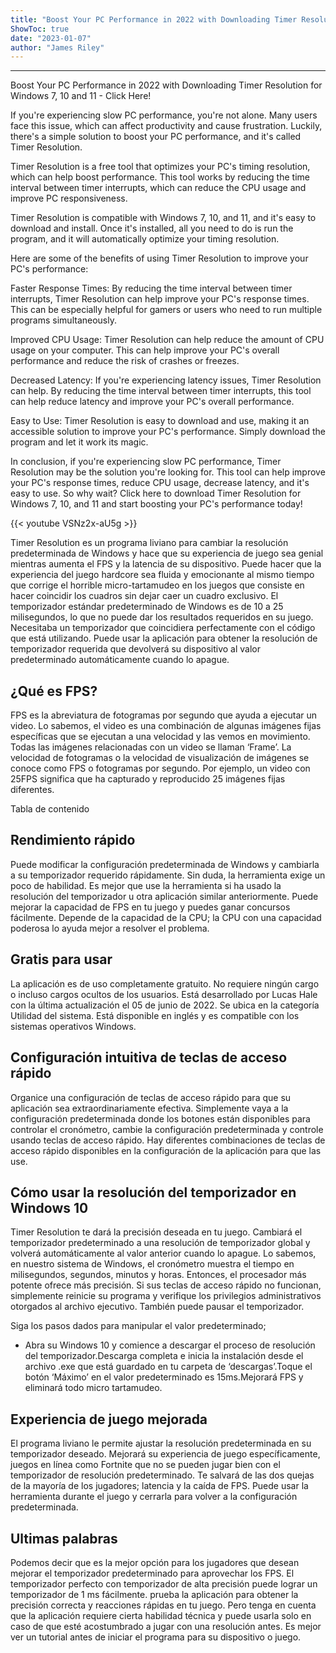```yaml
---
title: "Boost Your PC Performance in 2022 with Downloading Timer Resolution for Windows 7, 10 and 11 - Click Here!"
ShowToc: true 
date: "2023-01-07"
author: "James Riley"
---
```

*****
Boost Your PC Performance in 2022 with Downloading Timer Resolution for Windows 7, 10 and 11 - Click Here!

If you're experiencing slow PC performance, you're not alone. Many users face this issue, which can affect productivity and cause frustration. Luckily, there's a simple solution to boost your PC performance, and it's called Timer Resolution.

Timer Resolution is a free tool that optimizes your PC's timing resolution, which can help boost performance. This tool works by reducing the time interval between timer interrupts, which can reduce the CPU usage and improve PC responsiveness.

Timer Resolution is compatible with Windows 7, 10, and 11, and it's easy to download and install. Once it's installed, all you need to do is run the program, and it will automatically optimize your timing resolution.

Here are some of the benefits of using Timer Resolution to improve your PC's performance:

Faster Response Times: By reducing the time interval between timer interrupts, Timer Resolution can help improve your PC's response times. This can be especially helpful for gamers or users who need to run multiple programs simultaneously.

Improved CPU Usage: Timer Resolution can help reduce the amount of CPU usage on your computer. This can help improve your PC's overall performance and reduce the risk of crashes or freezes.

Decreased Latency: If you're experiencing latency issues, Timer Resolution can help. By reducing the time interval between timer interrupts, this tool can help reduce latency and improve your PC's overall performance.

Easy to Use: Timer Resolution is easy to download and use, making it an accessible solution to improve your PC's performance. Simply download the program and let it work its magic.

In conclusion, if you're experiencing slow PC performance, Timer Resolution may be the solution you're looking for. This tool can help improve your PC's response times, reduce CPU usage, decrease latency, and it's easy to use. So why wait? Click here to download Timer Resolution for Windows 7, 10, and 11 and start boosting your PC's performance today!

{{< youtube VSNz2x-aU5g >}} 



Timer Resolution es un programa liviano para cambiar la resolución predeterminada de Windows y hace que su experiencia de juego sea genial mientras aumenta el FPS y la latencia de su dispositivo. Puede hacer que la experiencia del juego hardcore sea fluida y emocionante al mismo tiempo que corrige el horrible micro-tartamudeo en los juegos que consiste en hacer coincidir los cuadros sin dejar caer un cuadro exclusivo. El temporizador estándar predeterminado de Windows es de 10 a 25 milisegundos, lo que no puede dar los resultados requeridos en su juego. Necesitaba un temporizador que coincidiera perfectamente con el código que está utilizando. Puede usar la aplicación para obtener la resolución de temporizador requerida que devolverá su dispositivo al valor predeterminado automáticamente cuando lo apague.
 
## ¿Qué es FPS?
 
FPS es la abreviatura de fotogramas por segundo que ayuda a ejecutar un video. Lo sabemos, el video es una combinación de algunas imágenes fijas específicas que se ejecutan a una velocidad y las vemos en movimiento. Todas las imágenes relacionadas con un video se llaman ‘Frame’. La velocidad de fotogramas o la velocidad de visualización de imágenes se conoce como FPS o fotogramas por segundo. Por ejemplo, un video con 25FPS significa que ha capturado y reproducido 25 imágenes fijas diferentes.
 
Tabla de contenido
 
## Rendimiento rápido
 
Puede modificar la configuración predeterminada de Windows y cambiarla a su temporizador requerido rápidamente. Sin duda, la herramienta exige un poco de habilidad. Es mejor que use la herramienta si ha usado la resolución del temporizador u otra aplicación similar anteriormente. Puede mejorar la capacidad de FPS en tu juego y puedes ganar concursos fácilmente. Depende de la capacidad de la CPU; la CPU con una capacidad poderosa lo ayuda mejor a resolver el problema.
 
## Gratis para usar
 
La aplicación es de uso completamente gratuito. No requiere ningún cargo o incluso cargos ocultos de los usuarios. Está desarrollado por Lucas Hale con la última actualización el 05 de junio de 2022. Se ubica en la categoría Utilidad del sistema. Está disponible en inglés y es compatible con los sistemas operativos Windows.
 
## Configuración intuitiva de teclas de acceso rápido
 
Organice una configuración de teclas de acceso rápido para que su aplicación sea extraordinariamente efectiva. Simplemente vaya a la configuración predeterminada donde los botones están disponibles para controlar el cronómetro, cambie la configuración predeterminada y controle usando teclas de acceso rápido. Hay diferentes combinaciones de teclas de acceso rápido disponibles en la configuración de la aplicación para que las use.
 
## Cómo usar la resolución del temporizador en Windows 10
 
Timer Resolution te dará la precisión deseada en tu juego. Cambiará el temporizador predeterminado a una resolución de temporizador global y volverá automáticamente al valor anterior cuando lo apague. Lo sabemos, en nuestro sistema de Windows, el cronómetro muestra el tiempo en milisegundos, segundos, minutos y horas. Entonces, el procesador más potente ofrece más precisión. Si sus teclas de acceso rápido no funcionan, simplemente reinicie su programa y verifique los privilegios administrativos otorgados al archivo ejecutivo. También puede pausar el temporizador.
 
Siga los pasos dados para manipular el valor predeterminado;
 
- Abra su Windows 10 y comience a descargar el proceso de resolución del temporizador.Descarga completa e inicia la instalación desde el archivo .exe que está guardado en tu carpeta de ‘descargas’.Toque el botón ‘Máximo’ en el valor predeterminado es 15ms.Mejorará FPS y eliminará todo micro tartamudeo.

 
## Experiencia de juego mejorada
 
El programa liviano le permite ajustar la resolución predeterminada en su temporizador deseado. Mejorará su experiencia de juego específicamente, juegos en línea como Fortnite que no se pueden jugar bien con el temporizador de resolución predeterminado. Te salvará de las dos quejas de la mayoría de los jugadores; latencia y la caída de FPS. Puede usar la herramienta durante el juego y cerrarla para volver a la configuración predeterminada.
 
## Ultimas palabras
 
Podemos decir que es la mejor opción para los jugadores que desean mejorar el temporizador predeterminado para aprovechar los FPS. El temporizador perfecto con temporizador de alta precisión puede lograr un temporizador de 1 ms fácilmente. prueba la aplicación para obtener la precisión correcta y reacciones rápidas en tu juego. Pero tenga en cuenta que la aplicación requiere cierta habilidad técnica y puede usarla solo en caso de que esté acostumbrado a jugar con una resolución antes. Es mejor ver un tutorial antes de iniciar el programa para su dispositivo o juego.



